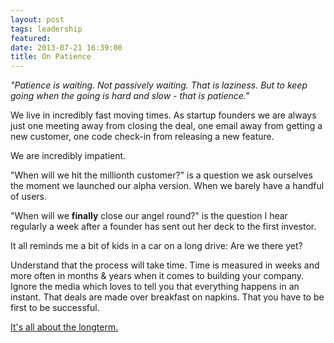 ```yaml
---
layout: post
tags: leadership
featured: 
date: 2013-07-21 16:39:00
title: On Patience
---
```

*"Patience is waiting. Not passively waiting. That is laziness. But to keep going when the going is hard and slow - that is patience."*

We live in incredibly fast moving times. As startup founders we are always just one meeting away from closing the deal, one email away from getting a new customer, one code check-in from releasing a new feature.

We are incredibly impatient.

"When will we hit the millionth customer?" is a question we ask ourselves the moment we launched our alpha version. When we barely have a handful of users.

"When will we **finally** close our angel round?" is the question I hear regularly a week after a founder has sent out her deck to the first investor.

It all reminds me a bit of kids in a car on a long drive: Are we there yet?

Understand that the process will take time. Time is measured in weeks and more often in months & years when it comes to building your company. Ignore the media which loves to tell you that everything happens in an instant. That deals are made over breakfast on napkins. That you have to be first to be successful.

[It's all about the longterm.](http://cook-n-the-books.com/2013/04/14/its-all-about-the-long-term-amazon-shareholder-letters/)